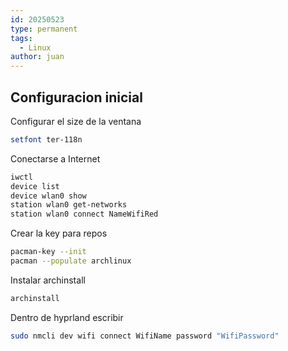 ```yaml
---
id: 20250523
type: permanent
tags:
  - Linux
author: juan
---
```

## Configuracion inicial

Configurar el size de la ventana
```bash
setfont ter-118n
```

Conectarse a Internet
```bash
iwctl
device list
device wlan0 show
station wlan0 get-networks
station wlan0 connect NameWifiRed
```

Crear la key para repos
```bash
pacman-key --init
pacman --populate archlinux
```

Instalar archinstall
```bash
archinstall
```

Dentro de hyprland escribir
```bash
sudo nmcli dev wifi connect WifiName password "WifiPassword"
```


